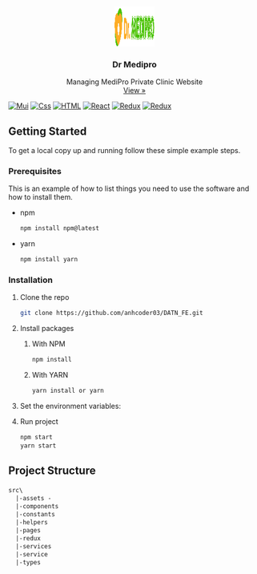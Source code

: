 <!-- PROJECT LOGO -->
<br />
<div align="center">
  <a href="https://book-store-mauve.vercel.app">
    <img src="/src/assets/logo3.png" alt="Logo" width="80" height="80">
  </a>
  <h3 align="center">Dr Medipro</h3>
  <p align="center">
    Managing MediPro Private Clinic Website
    <br/>
    <a href=""strong>View »</strong></a>
  </p>
</div>


[![Mui](https://raw.githubusercontent.com/mui/material-ui/master/docs/public/static/logo.svg)](https://mui.com/)
[![Css](https://camo.githubusercontent.com/dbc04597e794ef93a1c4fe4faf5baf73e8dba35e3be5bcccd97fc9edec5bc55d/68747470733a2f2f696d672e736869656c64732e696f2f62616467652f2d4353532d3135373262363f7374796c653d666f722d7468652d6261646765266c6162656c436f6c6f723d626c61636b266c6f676f3d63737333266c6f676f436f6c6f723d313537326236)](https://react.dev)
[![HTML](https://camo.githubusercontent.com/670f208bd19f87f733d0dcacb56c49387354d0bf1c8f303c99aa2d2a1c55d290/68747470733a2f2f696d672e736869656c64732e696f2f62616467652f2d48544d4c2d4533344632363f7374796c653d666f722d7468652d6261646765266c6162656c436f6c6f723d626c61636b266c6f676f3d68746d6c35266c6f676f436f6c6f723d453334463236)](https://react.dev)
[![React](https://camo.githubusercontent.com/268ac512e333b69600eb9773a8f80b7a251f4d6149642a50a551d4798183d621/68747470733a2f2f696d672e736869656c64732e696f2f62616467652f52656163742d3230323332413f7374796c653d666f722d7468652d6261646765266c6f676f3d7265616374266c6f676f436f6c6f723d363144414642)](https://react.dev)
[![Redux](https://camo.githubusercontent.com/9bb2580411576db130fee2e51a0d2f6187563d00eff4ff80b5aba8b97de5fbd2/68747470733a2f2f696d672e736869656c64732e696f2f62616467652f72656475782d3736344142432e7376673f267374796c653d666f722d7468652d6261646765266c6f676f3d7265647578266c6f676f436f6c6f723d666666)](https://redux.js.org/)
[![Redux](https://camo.githubusercontent.com/ee71fcc1aa3d059265517741dffc4161922fd744377e7a5f07c43381d0aa9aac/68747470733a2f2f696d672e736869656c64732e696f2f62616467652f747970657363726970742d2532333030374143432e7376673f7374796c653d666f722d7468652d6261646765266c6f676f3d74797065736372697074266c6f676f436f6c6f723d7768697465)](https://www.typescriptlang.org/)

<!-- GETTING STARTED -->

## Getting Started

To get a local copy up and running follow these simple example steps.

### Prerequisites

This is an example of how to list things you need to use the software and how to install them.

* npm
  ```sh
  npm install npm@latest
  ```
* yarn
  ```sh
  npm install yarn
  ```

### Installation

1. Clone the repo
   ```sh
   git clone https://github.com/anhcoder03/DATN_FE.git
   ```
2. Install packages
   1. With NPM
      ```sh
      npm install
      ```
   2. With YARN
      ```sh
      yarn install or yarn
      ```
3. Set the environment variables:
   
4. Run project
   ```sh
   npm start
   yarn start
   ```

## Project Structure

```
src\
  |-assets - 
  |-components
  |-constants
  |-helpers
  |-pages
  |-redux
  |-services
  |-service
  |-types
```
